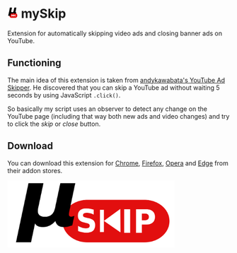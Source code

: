# <img src="icon.png" width="24"> **mySkip**

Extension for automatically skipping video ads and closing banner ads on YouTube.

## Functioning

The main idea of this extension is taken from [andykawabata's YouTube Ad Skipper](https://github.com/andykawabata/youtube_ad_skipper). He discovered that you can skip a YouTube ad without waiting 5 seconds by using JavaScript `.click()`.

So basically my script uses an observer to detect any change on the YouTube page (including that way both new ads and video changes) and try to click the *skip* or *close* button.

## Download

You can download this extension for [Chrome](https://chrome.google.com/webstore/detail/myskip/ohmcfchlgaajmendoliochefcnbhdibb), [Firefox](https://addons.mozilla.org/es/firefox/addon/myskip/), [Opera](https://addons.opera.com/es/extensions/details/myskip/) and [Edge](https://microsoftedge.microsoft.com/addons/detail/cfhhnaljcadcagpckjeodebkjghfjfgh) from their addon stores.

<img src="banner.png" width="75%">